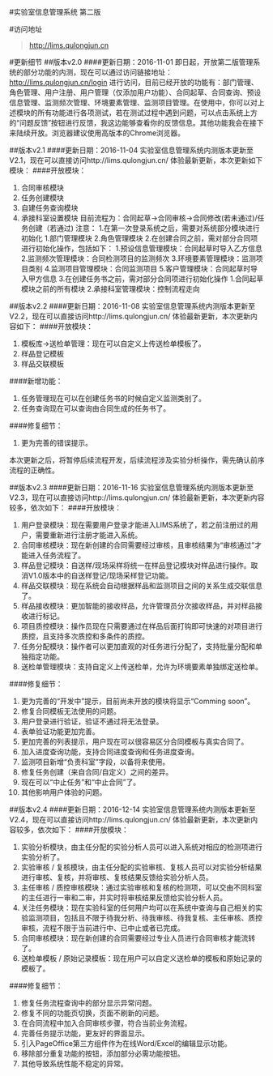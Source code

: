 #实验室信息管理系统 第二版

#访问地址
> http://lims.qulongjun.cn

#更新细节
##版本v2.0
####更新日期：2016-11-01
即日起，开放第二版管理系统的部分功能的内测，现在可以通过访问链接地址：http://lims.qulongjun.cn/login  进行访问，目前已经开放的功能有：部门管理、角色管理、用户注册、用户管理（仅添加用户功能）、合同起草、合同查询、预设信息管理、监测频次管理、环境要素管理、监测项目管理。在使用中，你可以对上述模块的所有功能进行各项测试，若在测试过程中遇到问题，可以点击系统上方的“问题反馈”按钮进行反馈，我这边能够查看你的反馈信息。其他功能我会在接下来陆续开放。浏览器建议使用高版本的Chrome浏览器。

##版本v2.1
####更新日期：2016-11-04
实验室信息管理系统内测版本更新至V2.1，现在可以直接访问http://lims.qulongjun.cn/ 体验最新更新，本次更新如下模块：
####开放模块：
1. 合同审核模块
1. 任务创建模块
1. 自建任务查询模块
1. 承接科室设置模块
目前流程为：合同起草->合同审核->合同修改(若未通过)/任务创建（若通过)
注意：
1.在第一次登录系统之后，需要对系统部分模块进行初始化
   1.部门管理模块
   2.角色管理模块
2.在创建合同之前，需对部分合同项进行初始化操作，包括如下：
   1.预设信息管理模块：合同起草时导入乙方信息
   2.监测频次管理模块：合同检测项目的监测频次
   3.环境要素管理模块：监测项目类别
   4.监测项目管理模块：合同监测项目
   5.客户管理模块：合同起草时导入甲方信息
3.在创建任务书之前，需对部分合同项进行初始化操作
   1.合同起草模块之前的所有模块
   2.承接科室管理模块：控制流程走向

##版本v2.2
####更新日期：2016-11-08
实验室信息管理系统内测版本更新至V2.2，现在可以直接访问http://lims.qulongjun.cn/ 体验最新更新，本次更新内容如下：
####开放模块：
1. 模板库->送检单管理：现在可以自定义上传送检单模板了。
1. 样品登记模板
1. 样品交联模板

####新增功能：
1. 任务管理现在可以在创建任务书的时候自定义监测类别了。
1. 任务查询现在可以查询由合同生成的任务书了。

####修复细节：
1. 更为完善的错误提示。

本次更新之后，将暂停后续流程开发，后续流程涉及实验分析操作，需先确认前序流程的正确性。

##版本v2.3
####更新日期：2016-11-16
实验室信息管理系统内测版本更新至V2.3，现在可以直接访问http://lims.qulongjun.cn/ 体验最新更新，本次更新内容较多，依次如下：
####开放模块：
1. 用户登录模块：现在需要用户登录才能进入LIMS系统了，若之前注册过的用户，需要重新进行注册才能进入系统。
1. 合同审核模块：现在新创建的合同需要经过审核，且审核结果为“审核通过”才能进入任务流程了。
1. 样品登记模块：自送样/现场采样将统一在样品登记模块对样品进行操作。取消V1.0版本中的自送样登记/现场采样登记功能。
1. 样品交联模块：现在系统会自动根据样品和监测项目之间的关系生成交联信息了。
1. 样品接收模块：更加智能的接收样品，允许管理员分次接收样品，并对样品接收进行标记。
1. 项目质控模块：操作员现在只需要通过在样品后面打钩即可快速的对项目进行质控，且支持多次质控和多条件的质控。
1. 任务分配模块：操作者可以更加直观的对任务进行分配了，支持批量分配和单独指定功能。
1. 送检单管理模块：支持自定义上传送检单，允许为环境要素单独绑定送检单。

####修复细节：
1. 更为完善的“开发中”提示，目前尚未开放的模块将显示“Comming soon”。
1. 修复合同模板无法使用的问题。
1. 用户登录进行验证，验证不通过将无法登录。
1. 表单验证功能更加完善。
1. 更加完善的列表提示，用户现在可以很容易区分合同模板与真实合同了。
1. 加入进度查询功能，支持合同进度查询和任务进度查询。
1. 监测项目新增“负责科室”字段，以备将来使用。
1. 修复任务创建（来自合同/自定义）之间的差异。
1. 现在可以“中止任务”和“中止合同”了。
1. 其他影响用户体验的问题。

##版本v2.4
####更新日期：2016-12-14
实验室信息管理系统内测版本更新至V2.4，现在可以直接访问http://lims.qulongjun.cn/ 体验最新更新，本次更新内容较多，依次如下：
####开放模块：
1. 实验分析模块，由主任分配的实验分析人员可以进入系统对相应的检测项进行实验分析了。
1. 实验审核 / 复核模块，由主任分配的实验审核、复核人员可以对实验分析结果进行审核、复核，并将审核、复核结果反馈给实验分析人员。
1. 主任审核 / 质控审核模块：通过实验审核和复核的检测项，可以交由不同科室的主任进行一审和二审，并实时将审核结果反馈给实验分析人员。
1. 关注任务模块：现在实验科室的任何用户均可以在系统中查询与自己相关的实验监测项目，包括且不限于待我分析、待我审核、待我复核、主任审核、质控审核，流程不限于当前进行中、已中止或者已完成。
1. 合同审核模块：现在新创建的合同需要经过专业人员进行合同审核才能流转了。
1. 送检单模板 / 原始记录模板：现在用户可以自定义送检单的模板和原始记录的模板了。

####修复细节：
1. 修复任务流程查询中的部分显示异常问题。
1. 修复不同的功能页切换，页面不刷新的问题。
1. 在合同流程中加入合同审核步骤，符合当前业务流程。
1. 完善任务提示功能，更友好的界面显示。
1. 引入PageOffice第三方组件作为在线Word/Excel的编辑显示功能。
1. 移除部分重复功能的按钮，添加部分必需功能按钮。
1. 其他导致系统性能不稳定的异常。








